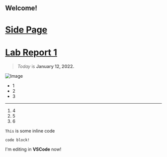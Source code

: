 ## Welcome!
# [Side Page](https://alextahan.github.io/cse15l-lab-reports/sidepage.html)
# [Lab Report 1](lab-report-1-week-2.md)
> *Today* is **January 12, 2022.**

![Image](https://cdn.mos.cms.futurecdn.net/3upZx2gxxLpW7MBbnKYQLH-1200-80.jpg)
- 1
- 2
- 3
---
1. 4
2. 5
3. 6

`This` is some inline code
```
code block!
```

I'm editing in **VSCode** now!